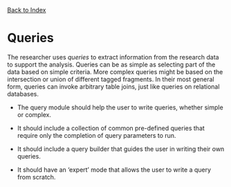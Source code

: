 [Back to Index](index.md)

# Queries

The researcher uses _queries_ to extract information from the research data to support the analysis. Queries can be as simple as selecting part of the data based on simple criteria. More complex queries might be based on the intersection or union of different tagged fragments. In their most general form, queries can invoke arbitrary table joins, just like queries on relational databases.

- The query module should help the user to write queries, whether simple or complex.

- It should include a collection of common pre-defined queries that require only the completion of query parameters to run.

- It should include a query builder that guides the user in writing their own queries.

- It should have an ‘expert’ mode that allows the user to write a query from scratch.
